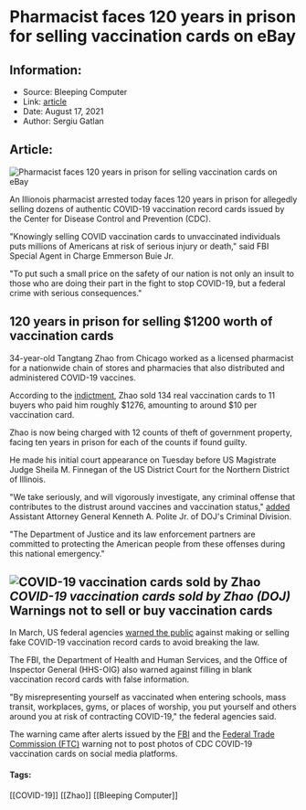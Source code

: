 # Pharmacist faces 120 years in prison for selling vaccination cards on eBay
### 

## Information:
+ Source: Bleeping Computer
+ Link: [article](https://www.bleepingcomputer.com/news/security/pharmacist-faces-120-years-in-prison-for-selling-vaccination-cards-on-ebay/)
+ Date: August 17, 2021
+ Author: Sergiu Gatlan


## Article:
![Pharmacist faces 120 years in prison for selling vaccination cards on eBay](https://www.bleepstatic.com/content/posts/2021/08/17/COVID-19-Vaccination-Record-Card.jpg)


An Illionois pharmacist arrested today faces 120 years in prison for allegedly selling dozens of authentic COVID-19 vaccination record cards issued by the Center for Disease Control and Prevention (CDC).


"Knowingly selling COVID vaccination cards to unvaccinated individuals puts millions of Americans at risk of serious injury or death," said FBI Special Agent in Charge Emmerson Buie Jr.


"To put such a small price on the safety of our nation is not only an insult to those who are doing their part in the fight to stop COVID-19, but a federal crime with serious consequences."


120 years in prison for selling $1200 worth of vaccination cards
----------------------------------------------------------------


34-year-old Tangtang Zhao from Chicago worked as a licensed pharmacist for a nationwide chain of stores and pharmacies that also distributed and administered COVID-19 vaccines.


According to the [indictment](https://www.justice.gov/opa/press-release/file/1425031/download), Zhao sold 134 real vaccination cards to 11 buyers who paid him roughly $1276, amounting to around $10 per vaccination card.


Zhao is now being charged with 12 counts of theft of government property, facing ten years in prison for each of the counts if found guilty.


He made his initial court appearance on Tuesday before US Magistrate Judge Sheila M. Finnegan of the US District Court for the Northern District of Illinois.


"We take seriously, and will vigorously investigate, any criminal offense that contributes to the distrust around vaccines and vaccination status," [added](https://www.justice.gov/opa/pr/pharmacist-arrested-selling-covid-vaccination-cards-online) Assistant Attorney General Kenneth A. Polite Jr. of DOJ's Criminal Division.


"The Department of Justice and its law enforcement partners are committed to protecting the American people from these offenses during this national emergency."



![COVID-19 vaccination cards sold by Zhao](https://www.bleepstatic.com/images/news/u/1109292/2021/COVID-19%20vaccination%20cards%20sold%20by%20Zhao.png)*COVID-19 vaccination cards sold by Zhao (DOJ)*
Warnings not to sell or buy vaccination cards
---------------------------------------------


In March, US federal agencies [warned the public](https://www.bleepingcomputer.com/news/security/us-govt-warns-that-buying-fake-covid-19-vaccine-cards-is-a-crime/) against making or selling fake COVID-19 vaccination record cards to avoid breaking the law.


The FBI, the Department of Health and Human Services, and the Office of Inspector General (HHS-OIG) also warned against filling in blank vaccination record cards with false information.


"By misrepresenting yourself as vaccinated when entering schools, mass transit, workplaces, gyms, or places of worship, you put yourself and others around you at risk of contracting COVID-19," the federal agencies said.


The warning came after alerts issued by the [FBI](https://www.fbi.gov/contact-us/field-offices/elpaso/news/press-releases/fbi-el-paso-warns-about-not-posting-your-cdc-covid-19-vaccination-card-on-social-media-platforms) and the [Federal Trade Commission (FTC)](https://www.consumer.ftc.gov/blog/2021/02/social-media-no-place-covid-19-vaccination-cards) warning not to post photos of CDC COVID-19 vaccination cards on social media platforms.




#### Tags:
[[COVID-19]] [[Zhao]] [[Bleeping Computer]]
